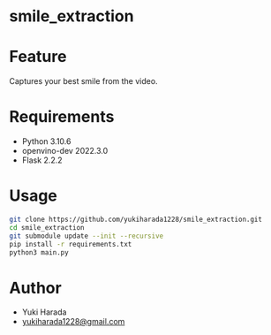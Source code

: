 # smile_extraction
 
# Feature
 Captures your best smile from the video.

# Requirements
* Python 3.10.6
* openvino-dev 2022.3.0
* Flask 2.2.2

# Usage
```bash
git clone https://github.com/yukiharada1228/smile_extraction.git
cd smile_extraction
git submodule update --init --recursive
pip install -r requirements.txt
python3 main.py
```

# Author 
* Yuki Harada
* yukiharada1228@gmail.com
